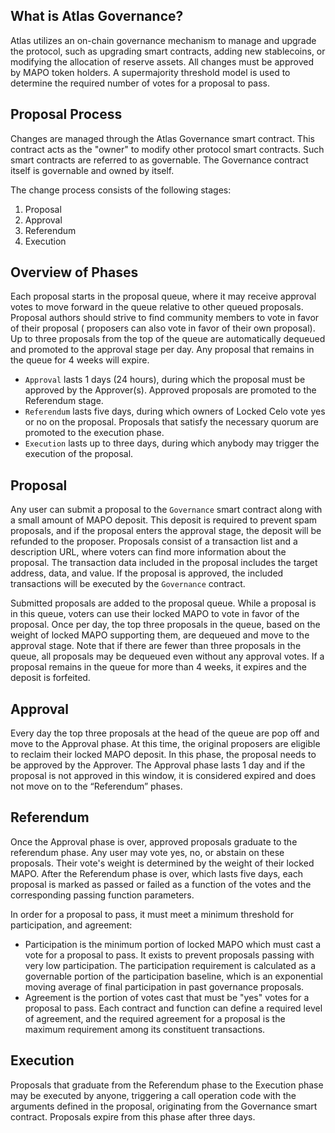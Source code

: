 ## What is Atlas Governance?

Atlas utilizes an on-chain governance mechanism to manage and upgrade the protocol, such as upgrading smart contracts,
adding new stablecoins, or modifying the allocation of reserve assets. All changes must be approved by MAPO token
holders. A supermajority threshold model is used to determine the required number of votes for a proposal to pass.

## Proposal Process

Changes are managed through the Atlas Governance smart contract. This contract acts as the "owner" to modify other
protocol smart contracts. Such smart contracts are referred to as governable. The Governance contract itself is
governable and owned by itself.

The change process consists of the following stages:

1. Proposal
2. Approval
3. Referendum
4. Execution

## Overview of Phases

Each proposal starts in the proposal queue, where it may receive approval votes to move forward in the queue relative to
other queued proposals. Proposal authors should strive to find community members to vote in favor of their proposal (
proposers can also vote in favor of their own proposal). Up to three proposals from the top of the queue are
automatically dequeued and promoted to the approval stage per day. Any proposal that remains in the queue for 4 weeks
will expire.

- `Approval` lasts 1 days (24 hours), during which the proposal must be approved by the Approver(s). Approved proposals
  are promoted to the Referendum stage.
- `Referendum` lasts five days, during which owners of Locked Celo vote yes or no on the proposal. Proposals that
  satisfy the necessary quorum are promoted to the execution phase.
- `Execution` lasts up to three days, during which anybody may trigger the execution of the proposal.

## Proposal

Any user can submit a proposal to the `Governance` smart contract along with a small amount of MAPO deposit. This
deposit
is required to prevent spam proposals, and if the proposal enters the approval stage, the deposit will be refunded to
the proposer. Proposals consist of a transaction list and a description URL, where voters can find more information
about the proposal. The transaction data included in the proposal includes the target address, data, and value. If the
proposal is approved, the included transactions will be executed by the `Governance` contract.

Submitted proposals are added to the proposal queue. While a proposal is in this queue, voters can use their locked MAPO
to vote in favor of the proposal. Once per day, the top three proposals in the queue, based on the weight of locked MAPO
supporting them, are dequeued and move to the approval stage. Note that if there are fewer than three proposals in the
queue, all proposals may be dequeued even without any approval votes. If a proposal remains in the queue for more than 4
weeks, it expires and the deposit is forfeited.

## Approval

Every day the top three proposals at the head of the queue are pop off and move to the Approval phase. At this time, the
original proposers are eligible to reclaim their locked MAPO deposit. In this phase, the proposal needs to be approved
by the Approver. The Approval phase lasts 1 day and if the proposal is not approved in this window, it is considered
expired and does not move on to the “Referendum” phases.

## Referendum

Once the Approval phase is over, approved proposals graduate to the referendum phase. Any user may vote yes, no, or
abstain on these proposals. Their vote's weight is determined by the weight of their locked MAPO. After the Referendum
phase is over, which lasts five days, each proposal is marked as passed or failed as a function of the votes and the
corresponding passing function parameters.

In order for a proposal to pass, it must meet a minimum threshold for participation, and agreement:

- Participation is the minimum portion of locked MAPO which must cast a vote for a proposal to pass. It exists to
  prevent proposals passing with very low participation. The participation requirement is calculated as a governable
  portion of the participation baseline, which is an exponential moving average of final participation in past
  governance proposals.
- Agreement is the portion of votes cast that must be "yes" votes for a proposal to pass. Each contract and function can
  define a required level of agreement, and the required agreement for a proposal is the maximum requirement among its
  constituent transactions.

## Execution

Proposals that graduate from the Referendum phase to the Execution phase may be executed by anyone, triggering a call
operation code with the arguments defined in the proposal, originating from the Governance smart contract. Proposals
expire from this phase after three days.